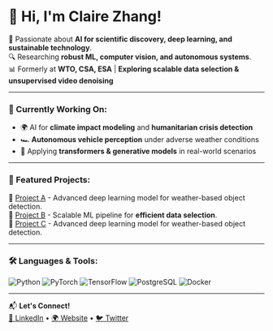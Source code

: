 # 👋 Hi, I'm Claire Zhang!

🚀 Passionate about **AI for scientific discovery, deep learning, and sustainable technology**.  
🔍 Researching **robust ML, computer vision, and autonomous systems**.  
📊 Formerly at **WTO, CSA, ESA** | **Exploring scalable data selection & unsupervised video denoising**  

---

### 🌱 Currently Working On:
- 🌍 AI for **climate impact modeling** and **humanitarian crisis detection**
- 🏎️ **Autonomous vehicle perception** under adverse weather conditions
- 🔬 Applying **transformers & generative models** in real-world scenarios

---

### 📌 Featured Projects:
🔹 [Project A](https://github.com/bz76wto/LSTM-Nitrous-Oxide-Prediction/) - Advanced deep learning model for weather-based object detection.  
🔹 [Project B](https://github.com/your-repo) - Scalable ML pipeline for **efficient data selection**.  
🔹 [Project C](https://github.com/bz76wto/LSTM-Nitrous-Oxide-Prediction/) - Advanced deep learning model for weather-based object detection.  

---

### 🛠 Languages & Tools:
![Python](https://img.shields.io/badge/Python-3776AB?style=for-the-badge&logo=python&logoColor=white)
![PyTorch](https://img.shields.io/badge/PyTorch-EE4C2C?style=for-the-badge&logo=pytorch&logoColor=white)
![TensorFlow](https://img.shields.io/badge/TensorFlow-FF6F00?style=for-the-badge&logo=tensorflow&logoColor=white)
![PostgreSQL](https://img.shields.io/badge/PostgreSQL-316192?style=for-the-badge&logo=postgresql&logoColor=white)
![Docker](https://img.shields.io/badge/Docker-2496ED?style=for-the-badge&logo=docker&logoColor=white)

---

📬 **Let's Connect!**  
[🔗 LinkedIn](https://www.linkedin.com/in/cbzca) • [🌍 Website](https://your-website.com) • [🐦 Twitter](https://twitter.com/your-handle)
